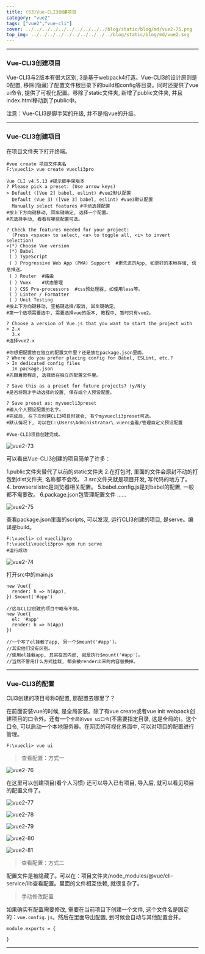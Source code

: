 ```yaml
---
title: (53)Vue-CLI3创建项目
category: "vue2"
tags: ["vue2","vue-cli"]
cover: ../../../../../../../../../../blog/static/blog/md/vue2-75.png
top_img: ../../../../../../../../../../blog/static/blog/md/vue2.svg
---
```


***

### Vue-CLI3创建项目

Vue-CLI3与2版本有很大区别, 3是基于webpack4打造。Vue-CLI3的设计原则是0配置, 移除(隐藏)了配置文件根目录下的build和config等目录。同时还提供了vue ui命令, 提供了可视化配置。移除了static文件夹, 新增了public文件夹, 并且index.html移动到了public中。

注意：Vue-CLI3是脚手架的升级, 并不是指vue的升级。

***

### Vue-CLI3创建项目

在项目文件夹下打开终端。

    #vue create 项目文件夹名
    F:\vuecli> vue create vuecli3pro
    
    Vue CLI v4.5.13 #提示脚手架版本
    ? Please pick a preset: (Use arrow keys)
    > Default ([Vue 2] babel, eslint) #vue2默认配置
      Default (Vue 3) ([Vue 3] babel, eslint) #vue3默认配置
      Manually select features #手动选择配置
    #按上下方向键移动, 回车键确定, 选择一个配置。
    #先选择手动, 看看有哪些配置可选。
    
    ? Check the features needed for your project:
      (Press <space> to select, <a> to toggle all, <i> to invert selection)
    >(*) Choose Vue version
     (*) Babel
     ( ) TypeScript
     ( ) Progressive Web App (PWA) Support  #更先进的App, 如更好的本地存储, 信息推送。
     ( ) Router  #路由
     ( ) Vuex    #状态管理
     ( ) CSS Pre-processors  #css预处理器, 如使用less等。
     ( ) Linter / Formatter
     ( ) Unit Testing
    #按上下方向键移动, 空格键选择/取消, 回车键确定。
    #第一个选项需要选中, 需要选择vue的版本, 教程中, 暂时只有vue2。
    
    ? Choose a version of Vue.js that you want to start the project with
    > 2.x
      3.x
    #选择vue2.x
    
    #你想把配置放在独立的配置文件里？还是放在package.json里面。
    ? Where do you prefer placing config for Babel, ESLint, etc.?
    > In dedicated config files
      In package.json
    #先跟着教程走, 选择放在独立的配置文件里。
    
    ? Save this as a preset for future projects? (y/N)y
    #是否将刚才手动选择的设置, 保存成个人预设配置。
    
    ? Save preset as: myvuecli3preset
    #输入个人预设配置的名字。
    #完成后, 在下次创建CLI3项目时就会, 有个myvuecli3preset可选。
    #默认情况下, 可以在C:\Users\Administrator\.vuerc查看/管理自定义预设配置
    
    #Vue-CLI3项目创建完成。


![vue2-73](../../../../../../../../../../blog/static/blog/md/vue2-73.png)


可以看出Vue-CLI3创建的项目简单了许多：

1.public文件夹替代了以前的static文件夹
2.在打包时, 里面的文件会原封不动的打包到dist文件夹, 名称都不会改。
3.src文件夹就是项目开发, 写代码的地方了。
4..browserslistrc是浏览器相关配置。
5.babel.config.js是对babel的配置, 一般都不需要改。
6.package.json包管理配置文件
......

![vue2-75](../../../../../../../../../../blog/static/blog/md/vue2-75.png)


查看package.json里面的scripts, 可以发现, 运行CLI3创建的项目, 是serve。编译是build。


    F:\vuecli> cd vuecli3pro
    F:\vuecli\vuecli3pro> npm run serve
    #运行成功


![vue2-74](../../../../../../../../../../blog/static/blog/md/vue2-74.png)

打开src中的main.js


    new Vue({
      render: h => h(App),
    }).$mount('#app')
    
    //这与CLI2创建的项目中略有不同。
    new Vue({
      el: '#app'
      render: h => h(App)
    })
    
    //一个写了el挂载了app, 另一个$mount('#app')。
    //其实他们没有区别。
    //使用el挂载app, 其实在其内部, 就是执行$mount('#app')。
    //当然不管用什么方式挂载, 都会被render出来的内容替换掉。

***

### Vue-CLI3的配置

CLI3创建的项目号称0配置, 那配置去哪里了？
    
在前面安装vue的时候, 是全局安装。除了有vue create或者vue init webpack创建项目的口令外。还有一个`全局的vue ui口令`(不需要指定目录, 这是全局的)。这个口令, 可以启动一个本地服务器。在网页的可视化界面中, 可以对项目的配置进行管理。


    F:\vuecli> vue ui


> 查看配置：方式一

![vue2-76](../../../../../../../../../../blog/static/blog/md/vue2-76.png)

在这里可以创建项目(看个人习惯)
还可以导入已有项目, 导入后, 就可以看见项目的配置文件了。


![vue2-77](../../../../../../../../../../blog/static/blog/md/vue2-77.png)

![vue2-78](../../../../../../../../../../blog/static/blog/md/vue2-78.png)

![vue2-79](../../../../../../../../../../blog/static/blog/md/vue2-79.png)

![vue2-80](../../../../../../../../../../blog/static/blog/md/vue2-80.png)

![vue2-81](../../../../../../../../../../blog/static/blog/md/vue2-81.png)

> 查看配置：方式二

配置文件是被隐藏了。可以在：项目文件夹/node_modules/@vue/cli-service/lib查看配置。里面的文件相互依赖, 就很复杂了。


> 手动修改配置

如果确实有配置需要修改, 需要在当前项目下创建一个文件, 这个文件名是固定的：`vue.config.js`。然后在里面导出配置, 到时候会自动与其他配置合并。


    module.exports = {
      
    }


***